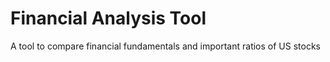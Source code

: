 # Financial Analysis Tool

A tool to compare financial fundamentals and important ratios of US stocks
